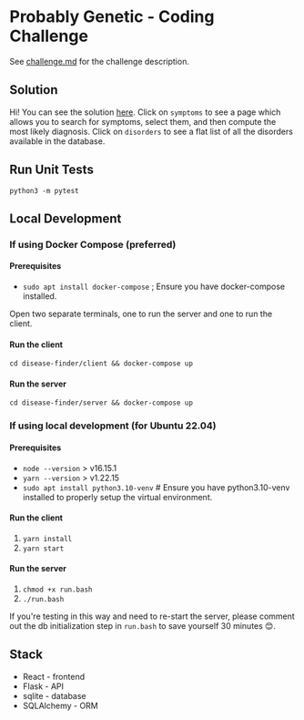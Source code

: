 # Probably Genetic - Coding Challenge
See [challenge.md](challenge.md) for the challenge description.

## Solution

Hi! You can see the solution [here](http://ec2-52-88-42-74.us-west-2.compute.amazonaws.com:3000). Click on `symptoms` to see a page which allows you to search for symptoms, select them, and then compute the most likely diagnosis. Click on `disorders` to see a flat list of all the disorders available in the database.

## Run Unit Tests

`python3 -m pytest`

## Local Development

### If using Docker Compose (preferred)

#### Prerequisites
- `sudo apt install docker-compose` ; Ensure you have docker-compose installed.

Open two separate terminals, one to run the server and one to run the client.

#### Run the client
`cd disease-finder/client && docker-compose up`

#### Run the server
`cd disease-finder/server && docker-compose up`

### If using local development (for Ubuntu 22.04)

#### Prerequisites
- `node --version` > v16.15.1
- `yarn --version` > v1.22.15
- `sudo apt install python3.10-venv` # Ensure you have python3.10-venv installed to properly setup the virtual environment.

#### Run the client
1. `yarn install`
2. `yarn start`

#### Run the server

1. `chmod +x run.bash`
2. `./run.bash`

If you're testing in this way and need to re-start the server, please comment out the db initialization step in `run.bash` to save yourself 30 minutes 😊.

## Stack
- React - frontend
- Flask - API
- sqlite - database
- SQLAlchemy - ORM
